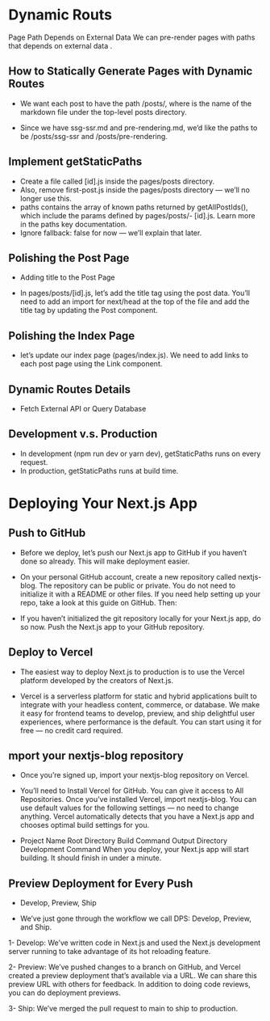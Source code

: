 # Dynamic Routs

Page Path Depends on External Data
We can pre-render pages with paths that depends on external data .

## How to Statically Generate Pages with Dynamic Routes

- We want each post to have the path /posts/, where is the name of the markdown file under the top-level posts directory.

- Since we have ssg-ssr.md and pre-rendering.md, we’d like the paths to be /posts/ssg-ssr and /posts/pre-rendering.

## Implement getStaticPaths 

- Create a file called [id].js inside the pages/posts directory.
- Also, remove first-post.js inside the pages/posts directory — we’ll no longer use this.
- paths contains the array of known paths returned by getAllPostIds(), which include the params defined by pages/posts/- [id].js. Learn more in the paths key documentation.
- Ignore fallback: false for now — we’ll explain that later.

## Polishing the Post Page

- Adding title to the Post Page

* In pages/posts/[id].js, let’s add the title tag using the post data. You’ll need to add an import for next/head at the top of the file and add the title tag by updating the Post component.

## Polishing the Index Page
- let’s update our index page (pages/index.js). We need to add links to each post page using the Link component.

## Dynamic Routes Details

- Fetch External API or Query Database

## Development v.s. Production

- In development (npm run dev or yarn dev), getStaticPaths runs on every request.
- In production, getStaticPaths runs at build time.

# Deploying Your Next.js App

## Push to GitHub

- Before we deploy, let’s push our Next.js app to GitHub if you haven’t done so already. This will make deployment easier.

- On your personal GitHub account, create a new repository called nextjs-blog. The repository can be public or private. You do not need to initialize it with a README or other files. If you need help setting up your repo, take a look at this guide on GitHub. Then:

- If you haven’t initialized the git repository locally for your Next.js app, do so now. Push the Next.js app to your GitHub repository.

## Deploy to Vercel

- The easiest way to deploy Next.js to production is to use the Vercel platform developed by the creators of Next.js.

- Vercel is a serverless platform for static and hybrid applications built to integrate with your headless content, commerce, or database. We make it easy for frontend teams to develop, preview, and ship delightful user experiences, where performance is the default. You can start using it for free — no credit card required.

## mport your nextjs-blog repository

- Once you’re signed up, import your nextjs-blog repository on Vercel.

- You’ll need to Install Vercel for GitHub. You can give it access to All Repositories. Once you’ve installed Vercel, import nextjs-blog. You can use default values for the following settings — no need to change anything. Vercel automatically detects that you have a Next.js app and chooses optimal build settings for you.

- Project Name Root Directory Build Command Output Directory Development Command When you deploy, your Next.js app will start building. It should finish in under a minute.

## Preview Deployment for Every Push

- Develop, Preview, Ship

- We’ve just gone through the workflow we call DPS: Develop, Preview, and Ship.

1- Develop: We’ve written code in Next.js and used the Next.js development server running to take advantage of its hot reloading feature.

2- Preview: We’ve pushed changes to a branch on GitHub, and Vercel created a preview deployment that’s available via a URL. We can share this preview URL with others for feedback. In addition to doing code reviews, you can do deployment previews.

3- Ship: We’ve merged the pull request to main to ship to production.
